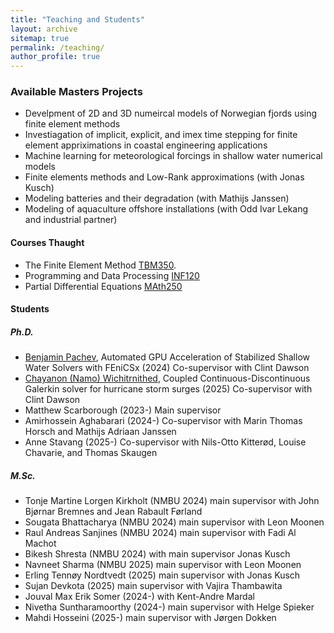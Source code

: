 ```yaml
---
title: "Teaching and Students"
layout: archive
sitemap: true
permalink: /teaching/
author_profile: true
---
```



### Available Masters Projects

- Develpment of 2D and 3D numeircal models of Norwegian fjords using finite element methods
- Investiagation of implicit, explicit, and imex time stepping for finite element appriximations in coastal engineering applications
- Machine learning for meteorological forcings in shallow water numerical models
- Finite elements methods and Low-Rank approximations (with Jonas Kusch)
- Modeling batteries and their degradation (with Mathijs Janssen)
- Modeling of aquaculture offshore installations (with Odd Ivar Lekang and industrial partner)


#### Courses Thaught
- The Finite Element Method [TBM350](https://www.nmbu.no/emne/tbm350). 
- Programming and Data Processing [INF120](https://www.nmbu.no/emne/INF120)
- Partial Differential Equations  [MAth250](https://www.nmbu.no/emne/Math250)

#### Students 

##### Ph.D.
- [Benjamin Pachev](https://www.genealogy.math.ndsu.nodak.edu/id.php?id=321072), Automated GPU Acceleration of Stabilized Shallow Water Solvers with FEniCSx (2024) Co-supervisor with Clint Dawson
- [Chayanon (Namo) Wichitrnithed](https://oden.utexas.edu/news-and-events/events/2109---Chayanon%20Wichitrnithed/), Coupled Continuous-Discontinuous Galerkin solver for hurricane storm surges (2025) Co-supervisor with Clint Dawson
- Matthew Scarborough (2023-) Main supervisor
- Amirhossein Aghabarari (2024-) Co-supervisor with Marin Thomas Horsch and Mathijs Adriaan Janssen 
- Anne Stavang (2025-) Co-supervisor with Nils-Otto Kitterød, Louise Chavarie, and Thomas Skaugen 


##### M.Sc.
- Tonje Martine Lorgen Kirkholt (NMBU 2024) main supervisor with John Bjørnar Bremnes and Jean Rabault Førland
- Sougata Bhattacharya (NMBU 2024) main supervisor with Leon Moonen
- Raul Andreas Sanjines (NMBU 2024) main supervisor with Fadi Al Machot
- Bikesh Shresta (NMBU 2024) with main supervisor Jonas Kusch
- Navneet Sharma (NMBU 2025) main supervisor with Leon Moonen
- Erling Tennøy Nordtvedt (2025) main supervisor with Jonas Kusch 
- Sujan Devkota (2025) main supervisor with Vajira Thambawita
- Jouval Max Erik Somer (2024-) with Kent-Andre Mardal
- Nivetha Suntharamoorthy (2024-) main supervisor with Helge Spieker
- Mahdi Hosseini (2025-) main supervisor with Jørgen Dokken





